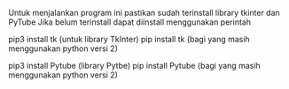 Untuk menjalankan program ini pastikan sudah terinstall library tkinter dan PyTube
Jika belum terinstall dapat diinstall menggunakan perintah

pip3 install tk (untuk library TkInter)
pip install tk (bagi yang masih menggunakan python versi 2)

pip3 install Pytube (library Pytbe)
pip install Pytube (bagi yang masih menggunakan python versi 2)
